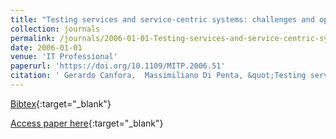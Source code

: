```yaml
---
title: "Testing services and service-centric systems: challenges and opportunities"
collection: journals
permalink: /journals/2006-01-01-Testing-services-and-service-centric-systems-challenges-and-opportunities
date: 2006-01-01
venue: 'IT Professional'
paperurl: 'https://doi.org/10.1109/MITP.2006.51'
citation: ' Gerardo Canfora,  Massimiliano Di Penta, &quot;Testing services and service-centric systems: challenges and opportunities.&quot; IT Professional, 2006.'
---
```

[Bibtex](https://dblp.org/rec/bib/journals/itpro/CanforaP06){:target="_blank"}

[Access paper here](https://doi.org/10.1109/MITP.2006.51){:target="_blank"}
